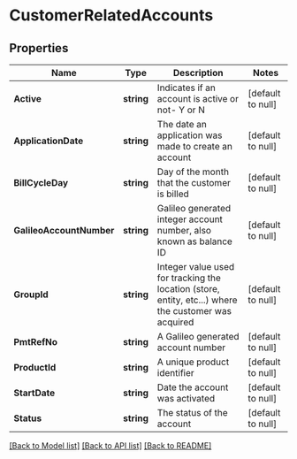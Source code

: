 # CustomerRelatedAccounts

## Properties
Name | Type | Description | Notes
------------ | ------------- | ------------- | -------------
**Active** | **string** | Indicates if an account is active or not- Y or N | [default to null]
**ApplicationDate** | **string** | The date an application was made to create an account | [default to null]
**BillCycleDay** | **string** | Day of the month that the customer is billed | [default to null]
**GalileoAccountNumber** | **string** | Galileo generated integer account number, also known as balance ID | [default to null]
**GroupId** | **string** | Integer value used for tracking the location (store, entity, etc...) where the customer was acquired | [default to null]
**PmtRefNo** | **string** | A Galileo generated account number | [default to null]
**ProductId** | **string** | A unique product identifier | [default to null]
**StartDate** | **string** | Date the account was activated | [default to null]
**Status** | **string** | The status of the account | [default to null]

[[Back to Model list]](../README.md#documentation-for-models) [[Back to API list]](../README.md#documentation-for-api-endpoints) [[Back to README]](../README.md)

